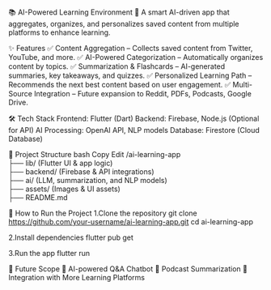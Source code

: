 📚 AI-Powered Learning Environment
🚀 A smart AI-driven app that aggregates, organizes, and personalizes saved content from multiple platforms to enhance learning.

✨ Features
✅ Content Aggregation – Collects saved content from Twitter, YouTube, and more.
✅ AI-Powered Categorization – Automatically organizes content by topics.
✅ Summarization & Flashcards – AI-generated summaries, key takeaways, and quizzes.
✅ Personalized Learning Path – Recommends the next best content based on user engagement.
✅ Multi-Source Integration – Future expansion to Reddit, PDFs, Podcasts, Google Drive.

🛠️ Tech Stack
Frontend: Flutter (Dart)
Backend: Firebase, Node.js (Optional for API)
AI Processing: OpenAI API, NLP models
Database: Firestore (Cloud Database)

📂 Project Structure
bash
Copy
Edit
/ai-learning-app  
 ├── lib/ (Flutter UI & app logic)  
 ├── backend/ (Firebase & API integrations)  
 ├── ai/ (LLM, summarization, and NLP models)  
 ├── assets/ (Images & UI assets)  
 ├── README.md  


🚀 How to Run the Project
1.Clone the repository
git clone https://github.com/your-username/ai-learning-app.git
cd ai-learning-app

2.Install dependencies
flutter pub get

3.Run the app
flutter run


📌 Future Scope
📌 AI-powered Q&A Chatbot 📌 Podcast Summarization 📌 Integration with More Learning Platforms
